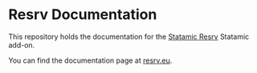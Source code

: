 # Resrv Documentation

This repository holds the documentation for the [Statamic Resrv](https://github.com/reachweb/statamic-resrv) Statamic add-on.

You can find the documentation page at [resrv.eu](https://resrv.eu/).
 

